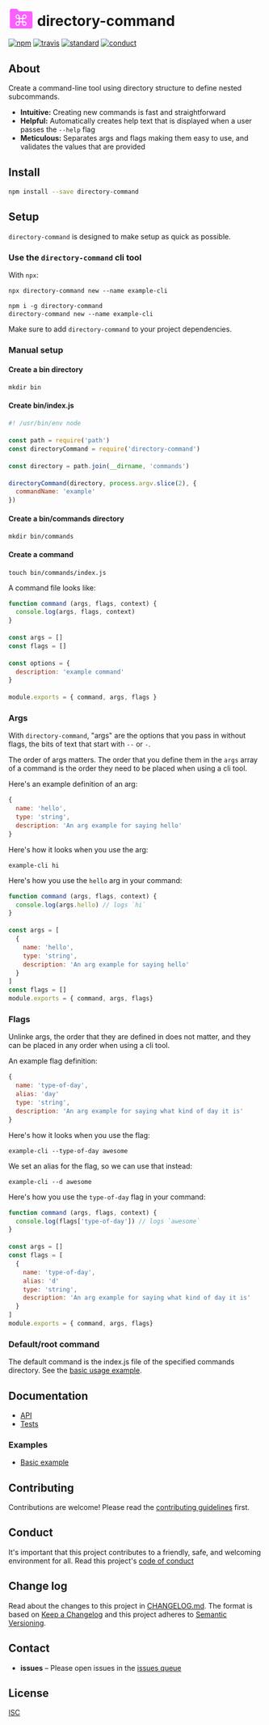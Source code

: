 <h1><img src="docs/directory-command.svg" width=50 style="vertical-align:bottom"> directory-command</h1>

[![npm][npm-image]][npm-url]
[![travis][travis-image]][travis-url]
[![standard][standard-image]][standard-url]
[![conduct][conduct]][conduct-url]

[npm-image]: https://img.shields.io/npm/v/directory-command.svg?style=flat-square
[npm-url]: https://www.npmjs.com/package/directory-command
[travis-image]: https://img.shields.io/travis/sethvincent/directory-command.svg?style=flat-square
[travis-url]: https://travis-ci.org/sethvincent/directory-command
[standard-image]: https://img.shields.io/badge/code%20style-standard-brightgreen.svg?style=flat-square
[standard-url]: http://npm.im/standard
[conduct]: https://img.shields.io/badge/code%20of%20conduct-contributor%20covenant-green.svg?style=flat-square
[conduct-url]: CONDUCT.md

## About

Create a command-line tool using directory structure to define nested subcommands.

- **Intuitive:** Creating new commands is fast and straightforward
- **Helpful:** Automatically creates help text that is displayed when a user passes the `--help` flag
- **Meticulous:** Separates args and flags making them easy to use, and validates the values that are provided

## Install

```sh
npm install --save directory-command
```

## Setup

`directory-command` is designed to make setup as quick as possible.

### Use the `directory-command` cli tool

With `npx`:

```console
npx directory-command new --name example-cli
```

```console
npm i -g directory-command
directory-command new --name example-cli
```

Make sure to add `directory-command` to your project dependencies.

### Manual setup

#### Create a bin directory

```console
mkdir bin
```

#### Create bin/index.js

```js
#! /usr/bin/env node

const path = require('path')
const directoryCommand = require('directory-command')

const directory = path.join(__dirname, 'commands')

directoryCommand(directory, process.argv.slice(2), {
  commandName: 'example'
})
```

#### Create a bin/commands directory

```console
mkdir bin/commands
```


#### Create a command

```console
touch bin/commands/index.js
```

A command file looks like:

```js
function command (args, flags, context) {
  console.log(args, flags, context)
}

const args = []
const flags = []

const options = {
  description: 'example command'
}

module.exports = { command, args, flags }
```

### Args

With `directory-command`, "args" are the options that you pass in without flags, the bits of text that start with `--` or `-`.

The order of args matters. The order that you define them in the `args` array of a command is the order they need to be placed when using a cli tool.

Here's an example definition of an arg:

```js
{
  name: 'hello',
  type: 'string',
  description: 'An arg example for saying hello'
}
```

Here's how it looks when you use the arg:

```console
example-cli hi
```

Here's how you use the `hello` arg in your command:

```js
function command (args, flags, context) {
  console.log(args.hello) // logs `hi`
}

const args = [
  {
    name: 'hello',
    type: 'string',
    description: 'An arg example for saying hello'
  }
]
const flags = []
module.exports = { command, args, flags}
```

### Flags

Unlinke args, the order that they are defined in does not matter, and they can be placed in any order when using a cli tool.

An example flag definition:

```js
{
  name: 'type-of-day',
  alias: 'day'
  type: 'string',
  description: 'An arg example for saying what kind of day it is'
}
```


Here's how it looks when you use the flag:

```console
example-cli --type-of-day awesome
```

We set an alias for the flag, so we can use that instead:

```console
example-cli --d awesome
```

Here's how you use the `type-of-day` flag in your command:

```js
function command (args, flags, context) {
  console.log(flags['type-of-day']) // logs `awesome`
}

const args = []
const flags = [
  {
    name: 'type-of-day',
    alias: 'd'
    type: 'string',
    description: 'An arg example for saying what kind of day it is'
  }
]
module.exports = { command, args, flags}
```

### Default/root command

The default command is the index.js file of the specified commands directory. See the [basic usage example](examples/basic-usage).

## Documentation
- [API](docs/api.md)
- [Tests](tests/)

### Examples
- [Basic example](examples/basic-usage)

## Contributing

Contributions are welcome! Please read the [contributing guidelines](CONTRIBUTING.md) first.

## Conduct

It's important that this project contributes to a friendly, safe, and welcoming environment for all. Read this project's [code of conduct](CONDUCT.md)

## Change log

Read about the changes to this project in [CHANGELOG.md](CHANGELOG.md). The format is based on [Keep a Changelog](http://keepachangelog.com/) and this project adheres to [Semantic Versioning](http://semver.org/).

## Contact

- **issues** – Please open issues in the [issues queue](https://github.com/sethvincent/directory-command/issues)

## License

[ISC](LICENSE.md)
